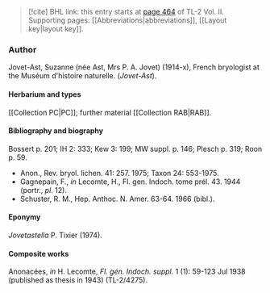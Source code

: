 > [!cite] BHL link: this entry starts at [page 464](https://www.biodiversitylibrary.org/item/103253#page/490/mode/1up) of TL-2 Vol. II.
> Supporting pages: [[Abbreviations|abbreviations]], [[Layout key|layout key]].

### Author

Jovet-Ast, Suzanne (née Ast, Mrs P. A. Jovet) (1914-x), French bryologist at the Muséum d'histoire naturelle. (*Jovet-Ast*).

#### Herbarium and types

[[Collection PC|PC]]; further material [[Collection RAB|RAB]].

#### Bibliography and biography

Bossert p. 201; IH 2: 333; Kew 3: 199; MW suppl. p. 146; Plesch p. 319; Roon p. 59.
- Anon., Rev. bryol. lichen. 41: 257. 1975; Taxon 24: 553-1975.
- Gagnepain, F., *in* Lecomte, H., Fl. gen. Indoch. tome prél. 43. 1944 (portr., *pl*. 12).
- Schuster, R. M., Hep. Anthoc. N. Amer. 63-64. 1966 (bibl.).

#### Eponymy

*Jovetastella* P. Tixier (1974).

#### Composite works

Anonacées, *in* H. Lecomte, *Fl. gén. Indoch. suppl.* 1 (1): 59-123 Jul 1938 (published as thesis in 1943) (TL-2/4275).

